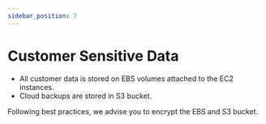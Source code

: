 ```yaml
---
sidebar_position: 7
---
```


# Customer Sensitive Data

* All customer data is stored on EBS volumes attached to the EC2 instances.
* Cloud backups are stored in S3 bucket. 

Following best practices, we advise you to encrypt the EBS and S3 bucket. 